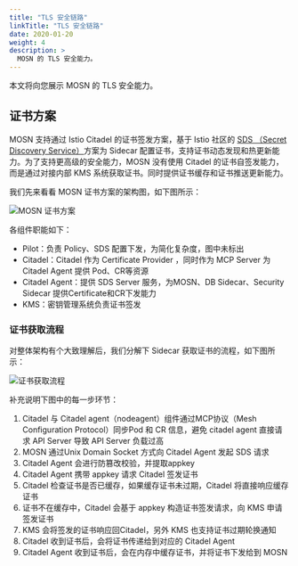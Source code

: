 ```yaml
---
title: "TLS 安全链路"
linkTitle: "TLS 安全链路"
date: 2020-01-20
weight: 4
description: >
  MOSN 的 TLS 安全能力。
---
```


本文将向您展示 MOSN 的 TLS 安全能力。

## 证书方案

MOSN 支持通过 Istio Citadel 的证书签发方案，基于 Istio 社区的 [SDS （Secret Discovery Service）](https://www.envoyproxy.io/docs/envoy/latest/configuration/security/secret)方案为 Sidecar 配置证书，支持证书动态发现和热更新能力。为了支持更高级的安全能力，MOSN 没有使用 Citadel 的证书自签发能力，而是通过对接内部 KMS 系统获取证书。同时提供证书缓存和证书推送更新能力。

我们先来看看 MOSN 证书方案的架构图，如下图所示： 

![MOSN 证书方案](mosn-certificate-arch.png) 

各组件职能如下：

- Pilot：负责 Policy、SDS 配置下发，为简化复杂度，图中未标出
- Citadel：Citadel 作为 Certificate Provider ，同时作为 MCP Server 为 Citadel Agent 提供 Pod、CR等资源
- Citadel Agent：提供 SDS Server 服务，为MOSN、DB Sidecar、Security Sidecar 提供Certificate和CR下发能力
- KMS：密钥管理系统负责证书签发

### 证书获取流程

对整体架构有个大致理解后，我们分解下 Sidecar 获取证书的流程，如下图所示：

![证书获取流程](certificate-request-process.png) 

补充说明下图中的每一步环节：

1. Citadel 与 Citadel agent（nodeagent）组件通过MCP协议（Mesh Configuration Protocol）同步Pod 和 CR 信息，避免 citadel agent 直接请求 API Server 导致 API Server 负载过高
2. MOSN 通过Unix Domain Socket 方式向 Citadel Agent 发起 SDS 请求
3. Citadel Agent 会进行防篡改校验，并提取appkey
4. Citadel Agent 携带 appkey 请求 Citadel 签发证书
5. Citadel 检查证书是否已缓存，如果缓存证书未过期，Citadel 将直接响应缓存证书
6. 证书不在缓存中，Citadel 会基于 appkey 构造证书签发请求，向 KMS 申请签发证书
7. KMS 会将签发的证书响应回Citadel，另外 KMS 也支持证书过期轮换通知
8. Citadel 收到证书后，会将证书传递给到对应的 Citadel Agent
9. Citadel Agent 收到证书后，会在内存中缓存证书，并将证书下发给到 MOSN